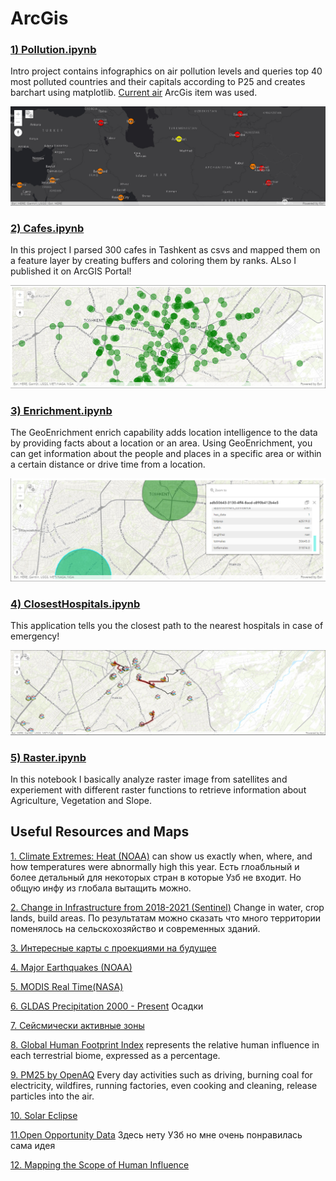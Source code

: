 # ArcGis

###  [1) Pollution.ipynb](https://github.com/NodiraTillayeva/ArcGis/blob/main/1.%20PM25Analysis/Pollution.ipynb)

Intro project contains infographics on air pollution levels and queries top 40 most polluted countries and their capitals according to P25 and creates barchart using matplotlib. [Current air](https://www.arcgis.com/home/item.html?id=2d718d2733a74d1689d72b922c0ac4f4) ArcGis item was used.

![](https://github.com/NodiraTillayeva/ArcGis/blob/main/1.%20PM25Analysis/def.PNG)


###  [2) Cafes.ipynb](https://github.com/NodiraTillayeva/ArcGis/blob/main/2.%20Cafes/Cafes.ipynb)

In this project I parsed 300 cafes in Tashkent as csvs and mapped them on a feature layer by creating buffers and coloring them by ranks. ALso I published it on ArcGIS Portal!

![](https://github.com/NodiraTillayeva/ArcGis/blob/main/2.%20Cafes/cafes.PNG)

###  [3) Enrichment.ipynb](https://github.com/NodiraTillayeva/ArcGis/blob/main/3.%20Enrichment%20Sample/Enrichment.ipynb)

The GeoEnrichment enrich capability adds location intelligence to the data by providing facts about a location or an area. Using GeoEnrichment, you can get information about the people and places in a specific area or within a certain distance or drive time from a location.

![](https://github.com/NodiraTillayeva/ArcGis/blob/main/3.%20Enrichment%20Sample/EnrichCircle.PNG)

###  [4) ClosestHospitals.ipynb](https://github.com/NodiraTillayeva/ArcGis/blob/main/2.%20Cafes/Cafes.ipynb)

This application tells you the closest path to the nearest hospitals in case of emergency!

![](https://github.com/NodiraTillayeva/ArcGis/blob/main/4.%20Hospitals/Hospitals.PNG)



###  [5) Raster.ipynb](https://github.com/NodiraTillayeva/ArcGis/blob/main/5.%20Raster/Raster.ipynb)

In this notebook I basically analyze raster image from satellites and experiement with different raster functions to retrieve information about Agriculture, Vegetation and Slope.



## Useful Resources and Maps

[1. Climate Extremes: Heat (NOAA)](https://www.arcgis.com/apps/mapviewer/index.html?layers=800c0f5aed3b48d493477a428ac1e747)
can show us exactly when, where, and how temperatures were abnormally high this year. 
Есть глоабльный и более детальный для некоторых стран в которые Узб не входит. Но общую инфу из глобала вытащить можно.

[2. Change in Infrastructure from 2018-2021 (Sentinel)](https://www.arcgis.com/apps/mapviewer/index.html?layers=30c4287128cc446b888ca020240c456b)
Change in water, crop lands, build areas.
По результатам можно сказать что много территории поменялось на сельскохозяйство и современных зданий.

[3. Интересные карты с проекциями на будущее](https://learngis2.maps.arcgis.com/home/item.html?id=8433250e0a4148f5a3889c66e78abdf1)

[4. Major Earthquakes (NOAA)](https://learngis2.maps.arcgis.com/apps/mapviewer/index.html?layers=7add98e882ec4442931e63b29f2d3b94)

[5. MODIS Real Time(NASA)](https://learngis2.maps.arcgis.com/apps/mapviewer/index.html?layers=b8f4033069f141729ffb298b7418b653)

[6. GLDAS Precipitation 2000 - Present](https://learngis2.maps.arcgis.com/apps/mapviewer/index.html?webmap=01fa55f171eb48a7ac9c460c0339e6c1)
Осадки

[7. Cейсмически активные зоны](https://learngis2.maps.arcgis.com/apps/mapviewer/index.html?layers=37a384d4c1ef4f56a33a40f291a634e9)

[8. Global Human Footprint Index](https://learngis2.maps.arcgis.com/home/item.html?id=f659bfae8c9948d2be6a33b306193ced) represents the relative human influence in each terrestrial biome, expressed as a percentage.

[9. PM25 by OpenAQ](https://learngis2.maps.arcgis.com/home/item.html?id=8dcf5d4e124f480fa8c529fbe25ba04e)
Every day activities such as driving, burning coal for electricity, wildfires, running factories, even cooking and cleaning, release particles into the air. 

[10. Solar Eclipse](https://geoxc-apps2.bd.esri.com/Visualization/solar3d/index.html)

[11.Open Opportunity Data](https://esrifederal.maps.arcgis.com/apps/webappviewer/index.html?id=852f6731b72f465ab2fbbe76d4269f00)
Здесь нету УЗб но мне очень понравилась сама идея

[12. Mapping the Scope of Human Influence](https://story.maps.arcgis.com/apps/MapJournal/index.html?appid=d14f53dcaf7b4542a8c9110eeabccf1c)













